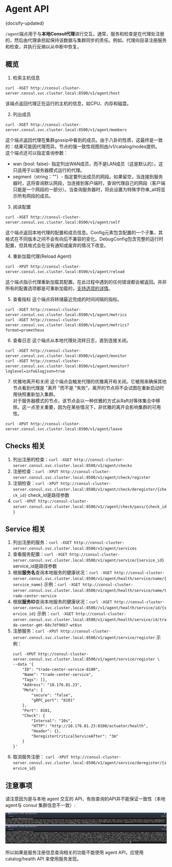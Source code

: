 #  Agent API
{docsify-updated}

`/agent`端点用于与**本地Consul代理**进行交互。通常，服务和检查是在代理处注册的，然后由代理承担起保持该数据与集群同步的责任。例如，代理向目录注册服务和检查，并执行反熵以从中断中恢复。

## 概览
1. 检索主机信息
```
curl -XGET http://consul-cluster-server.consul.svc.cluster.local:8500/v1/agent/host
```
该端点返回代理正在运行的主机的信息，如CPU、内存和磁盘。

2. 列出成员
```
curl -XGET http://consul-cluster-server.consul.svc.cluster.local:8500/v1/agent/members
```
这个端点返回代理在集群gossip中看到的成员。由于八卦的性质，这最终是一致的：结果可能因代理而异。节点的强一致性视图则由/v1/catalog/nodes提供。  
这个端点还可以指定查询参数：
+ wan (bool: false)- 指定列出WAN成员，而不是LAN成员（这是默认的）。这只适用于以服务器模式运行的代理。
+ segment（string：""）- 指定要列出成员的网段。如果留空，当连接到服务器时，这将查询默认网段，当连接到客户端时，查询代理自己的网段（客户端只能是一个网段的一部分）。当查询服务器时，将此设置为特殊字符串_all将显示所有网段的成员。

3. 阅读配置
```
curl -XGET http://consul-cluster-server.consul.svc.cluster.local:8500/v1/agent/self
```
这个端点返回本地代理的配置和成员信息。Config元素包含配置的一个子集，其格式在不同版本之间不会有向后不兼容的变化。DebugConfig包含完整的运行时配置，但其格式会在没有通知或废弃的情况下改变。

4. 重新加载代理(Reload Agent)
```
curl -XPUT http://consul-cluster-server.consul.svc.cluster.local:8500/v1/agent/reload
```
这个端点指示代理重新加载其配置。在此过程中遇到的任何错误都会被返回。并非所有的配置选项都是可重新加载的，[支持选项的详情](https://developer.hashicorp.com/consul/docs/agent/config#reloadable-configuration)。

5. 查看指标
这个端点将转储最近完成的时间间隔的指标。
```
curl -XGET http://consul-cluster-server.consul.svc.cluster.local:8500/v1/agent/metrics
curl -XGET http://consul-cluster-server.consul.svc.cluster.local:8500/v1/agent/metrics?format=prometheus
```

6. 查看日志
这个端点从本地代理处流转日志，直到连接关闭。
```
curl -XGET http://consul-cluster-server.consul.svc.cluster.local:8500/v1/agent/monitor
curl -XGET http://consul-cluster-server.consul.svc.cluster.local:8500/v1/agent/monitor?loglevel=info&logjson=true
```

7. 优雅地离开和关闭
这个端点会触发代理的优雅离开和关闭。它被用来确保其他节点看到代理是 "离开 "而不是 "失败"。离开的节点将不会试图在重新启动时用快照重新加入集群。  
对于服务器模式的节点，该节点会以一种优雅的方式从Raft对等体集合中移除。这一点至关重要，因为在某些情况下，非优雅的离开会影响集群的可用性。
```
curl -XPUT http://consul-cluster-server.consul.svc.cluster.local:8500/v1/agent/leave
```

## Checks 相关
1. 列出注册的检查：`curl -XGET http://consul-cluster-server.consul.svc.cluster.local:8500/v1/agent/checks`
2. 注册检查：`curl -XPUT http://consul-cluster-server.consul.svc.cluster.local:8500/v1/agent/check/register`
3. 注销检查：`curl -XPUT http://consul-cluster-server.consul.svc.cluster.local:8500/v1/agent/check/deregister/{check_id}` check_id是路径参数
4. `curl -XPUT http://consul-cluster-server.consul.svc.cluster.local:8500/v1//agent/check/pass/{check_id}`

## Service 相关
1. 列出注册的服务：`curl -XGET http://consul-cluster-server.consul.svc.cluster.local:8500/v1/agent/services`
2. 查看服务配置：`curl -XGET http://consul-cluster-server.consul.svc.cluster.local:8500/v1/agent/service/{service_id}` service_id是路径参数
3. 根据**服务名**查询本地服务的健康状况：`curl -XGET http://consul-cluster-server.consul.svc.cluster.local:8500/v1/agent/health/service/name/{service_name}`
	示例：`curl -XGET http://consul-cluster-server.consul.svc.cluster.local:8500/v1/agent/health/service/name/trade-center-service`
4. 根据**服务ID**查询本地服务的健康状况：`curl -XGET http://consul-cluster-server.consul.svc.cluster.local:8500//v1/agent/health/service/id/{service_id}`
	示例：`curl -XGET http://consul-cluster-server.consul.svc.cluster.local:8500/v1/agent/health/service/id/trade-center-gmt-68c7df96b7-wt6sn`  
5. 注册服务：`curl -XPUT http://consul-cluster-server.consul.svc.cluster.local:8500/v1/agent/service/register`
	示例：
	```
	curl -XPUT http://consul-cluster-server.consul.svc.cluster.local:8500/v1/agent/service/register \
	--data '{
		"ID": "trade-center-service-8100",
		"Name": "trade-center-service",
		"Tags": [],
		"Address": "10.176.81.23",
		"Meta": {
			"secure": "false",
			"gRPC_port": "8101"
		},
		"Port": 8101,
		"Check": {
			"Interval": "10s",
			"HTTP": "http://10.176.81.23:8100/actuator/health",
			"Header": {},
			"DeregisterCriticalServiceAfter": "3m"
		}
	}'
	```
6. 取消服务注册： `curl -XPUT http://consul-cluster-server.consul.svc.cluster.local:8500/v1/agent/service/deregister/{service_id}`


## 注意事项
请注意因为是与本地 agent 交互的 API，有些查询的API并不能保证一致性（本地agent与 consul 集群信息不一致）:
<center>
	<img src="pics/agent-0.png" alt="">
	<img src="pics/agent-1.png" alt="">
</center>

所以如果是服务注册信息查询相关的功能不能使用 agent API，应使用 catalog/health API 来使用服务发现。
